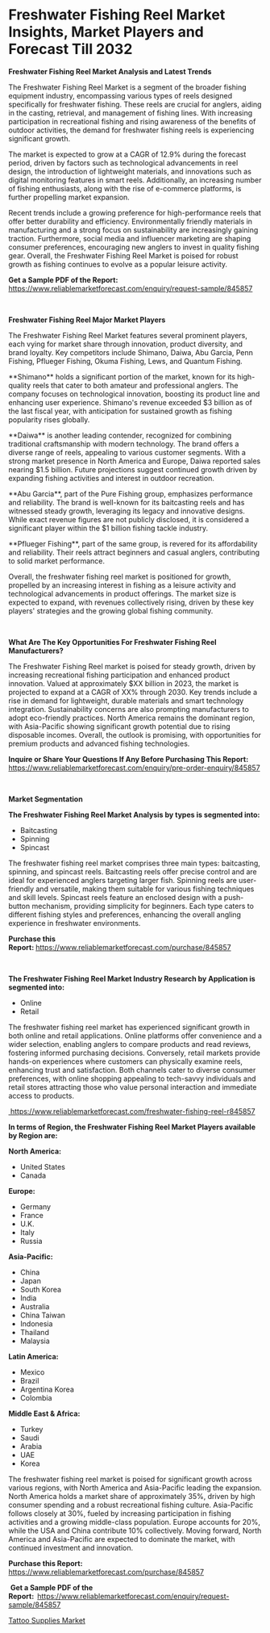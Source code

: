 <p><h1>Freshwater Fishing Reel Market Insights, Market Players and Forecast Till 2032</h1></p><p><strong>Freshwater Fishing Reel Market Analysis and Latest Trends</strong></p>
<p><p>The Freshwater Fishing Reel Market is a segment of the broader fishing equipment industry, encompassing various types of reels designed specifically for freshwater fishing. These reels are crucial for anglers, aiding in the casting, retrieval, and management of fishing lines. With increasing participation in recreational fishing and rising awareness of the benefits of outdoor activities, the demand for freshwater fishing reels is experiencing significant growth.</p><p>The market is expected to grow at a CAGR of 12.9% during the forecast period, driven by factors such as technological advancements in reel design, the introduction of lightweight materials, and innovations such as digital monitoring features in smart reels. Additionally, an increasing number of fishing enthusiasts, along with the rise of e-commerce platforms, is further propelling market expansion.</p><p>Recent trends include a growing preference for high-performance reels that offer better durability and efficiency. Environmentally friendly materials in manufacturing and a strong focus on sustainability are increasingly gaining traction. Furthermore, social media and influencer marketing are shaping consumer preferences, encouraging new anglers to invest in quality fishing gear. Overall, the Freshwater Fishing Reel Market is poised for robust growth as fishing continues to evolve as a popular leisure activity.</p></p>
<p><strong>Get a Sample PDF of the Report:&nbsp;</strong> <a href="https://www.reliablemarketforecast.com/enquiry/request-sample/845857?utm_campaign=2210&utm_medium=2&utm_source=Github&utm_content=ia&utm_term=08022025&utm_id=freshwater-fishing-reel">https://www.reliablemarketforecast.com/enquiry/request-sample/845857</a></p>
<p>&nbsp;</p>
<p><strong>Freshwater Fishing Reel Major Market Players</strong></p>
<p><p>The Freshwater Fishing Reel Market features several prominent players, each vying for market share through innovation, product diversity, and brand loyalty. Key competitors include Shimano, Daiwa, Abu Garcia, Penn Fishing, Pflueger Fishing, Okuma Fishing, Lews, and Quantum Fishing.</p><p>**Shimano** holds a significant portion of the market, known for its high-quality reels that cater to both amateur and professional anglers. The company focuses on technological innovation, boosting its product line and enhancing user experience. Shimano's revenue exceeded $3 billion as of the last fiscal year, with anticipation for sustained growth as fishing popularity rises globally.</p><p>**Daiwa** is another leading contender, recognized for combining traditional craftsmanship with modern technology. The brand offers a diverse range of reels, appealing to various customer segments. With a strong market presence in North America and Europe, Daiwa reported sales nearing $1.5 billion. Future projections suggest continued growth driven by expanding fishing activities and interest in outdoor recreation.</p><p>**Abu Garcia**, part of the Pure Fishing group, emphasizes performance and reliability. The brand is well-known for its baitcasting reels and has witnessed steady growth, leveraging its legacy and innovative designs. While exact revenue figures are not publicly disclosed, it is considered a significant player within the $1 billion fishing tackle industry.</p><p>**Pflueger Fishing**, part of the same group, is revered for its affordability and reliability. Their reels attract beginners and casual anglers, contributing to solid market performance.</p><p>Overall, the freshwater fishing reel market is positioned for growth, propelled by an increasing interest in fishing as a leisure activity and technological advancements in product offerings. The market size is expected to expand, with revenues collectively rising, driven by these key players' strategies and the growing global fishing community.</p></p>
<p>&nbsp;</p>
<p><strong>What Are The Key Opportunities For Freshwater Fishing Reel Manufacturers?</strong></p>
<p><p>The Freshwater Fishing Reel market is poised for steady growth, driven by increasing recreational fishing participation and enhanced product innovation. Valued at approximately $XX billion in 2023, the market is projected to expand at a CAGR of XX% through 2030. Key trends include a rise in demand for lightweight, durable materials and smart technology integration. Sustainability concerns are also prompting manufacturers to adopt eco-friendly practices. North America remains the dominant region, with Asia-Pacific showing significant growth potential due to rising disposable incomes. Overall, the outlook is promising, with opportunities for premium products and advanced fishing technologies.</p></p>
<p><strong>Inquire or Share Your Questions If Any Before Purchasing This Report:</strong> <a href="https://www.reliablemarketforecast.com/enquiry/pre-order-enquiry/845857?utm_campaign=2210&utm_medium=2&utm_source=Github&utm_content=ia&utm_term=08022025&utm_id=freshwater-fishing-reel">https://www.reliablemarketforecast.com/enquiry/pre-order-enquiry/845857</a></p>
<p>&nbsp;</p>
<p><strong>Market Segmentation</strong></p>
<p><strong>The Freshwater Fishing Reel Market Analysis by types is segmented into:</strong></p>
<p><ul><li>Baitcasting</li><li>Spinning</li><li>Spincast</li></ul></p>
<p><p>The freshwater fishing reel market comprises three main types: baitcasting, spinning, and spincast reels. Baitcasting reels offer precise control and are ideal for experienced anglers targeting larger fish. Spinning reels are user-friendly and versatile, making them suitable for various fishing techniques and skill levels. Spincast reels feature an enclosed design with a push-button mechanism, providing simplicity for beginners. Each type caters to different fishing styles and preferences, enhancing the overall angling experience in freshwater environments.</p></p>
<p><strong>Purchase this Report:&nbsp;</strong><a href="https://www.reliablemarketforecast.com/purchase/845857?utm_campaign=2210&utm_medium=2&utm_source=Github&utm_content=ia&utm_term=08022025&utm_id=freshwater-fishing-reel">https://www.reliablemarketforecast.com/purchase/845857</a></p>
<p>&nbsp;</p>
<p><strong>The Freshwater Fishing Reel Market Industry Research by Application is segmented into:</strong></p>
<p><ul><li>Online</li><li>Retail</li></ul></p>
<p><p>The freshwater fishing reel market has experienced significant growth in both online and retail applications. Online platforms offer convenience and a wider selection, enabling anglers to compare products and read reviews, fostering informed purchasing decisions. Conversely, retail markets provide hands-on experiences where customers can physically examine reels, enhancing trust and satisfaction. Both channels cater to diverse consumer preferences, with online shopping appealing to tech-savvy individuals and retail stores attracting those who value personal interaction and immediate access to products.</p></p>
<p><a href="https://www.reliablemarketforecast.com/freshwater-fishing-reel-r845857?utm_campaign=2210&utm_medium=2&utm_source=Github&utm_content=ia&utm_term=08022025&utm_id=freshwater-fishing-reel">&nbsp;https://www.reliablemarketforecast.com/freshwater-fishing-reel-r845857</a></p>
<p><strong>In terms of Region, the Freshwater Fishing Reel Market Players available by Region are:</strong></p>
<p>
    <p> <strong> North America: </strong>
        <ul>
            <li>United States</li>
            <li>Canada</li>
        </ul>
        </p> 
    <p> <strong> Europe: </strong>
        <ul>
            <li>Germany</li>
            <li>France</li>
            <li>U.K.</li>
            <li>Italy</li>
            <li>Russia</li>
        </ul>
        </p> 
    <p> <strong> Asia-Pacific: </strong>
        <ul>
            <li>China</li>
            <li>Japan</li>
            <li>South Korea</li>
            <li>India</li>
            <li>Australia</li>
            <li>China Taiwan</li>
            <li>Indonesia</li>
            <li>Thailand</li>
            <li>Malaysia</li>
        </ul>
        </p> 
    <p> <strong> Latin America: </strong>
        <ul>
            <li>Mexico</li>
            <li>Brazil</li>
            <li>Argentina Korea</li>
            <li>Colombia</li>
        </ul>
        </p> 
    <p> <strong> Middle East & Africa: </strong>
        <ul>
            <li>Turkey</li>
            <li>Saudi</li>
            <li>Arabia</li>
            <li>UAE</li>
            <li>Korea</li>
        </ul>
    </p>
    </p>
<p><p>The freshwater fishing reel market is poised for significant growth across various regions, with North America and Asia-Pacific leading the expansion. North America holds a market share of approximately 35%, driven by high consumer spending and a robust recreational fishing culture. Asia-Pacific follows closely at 30%, fueled by increasing participation in fishing activities and a growing middle-class population. Europe accounts for 20%, while the USA and China contribute 10% collectively. Moving forward, North America and Asia-Pacific are expected to dominate the market, with continued investment and innovation.</p></p>
<p><strong>Purchase this Report: </strong><a href="https://www.reliablemarketforecast.com/purchase/845857?utm_campaign=2210&utm_medium=2&utm_source=Github&utm_content=ia&utm_term=08022025&utm_id=freshwater-fishing-reel">https://www.reliablemarketforecast.com/purchase/845857</a></p>
<p>&nbsp;<strong>Get a Sample PDF of the Report:&nbsp;&nbsp;</strong><a href="https://www.reliablemarketforecast.com/enquiry/request-sample/845857?utm_campaign=2210&utm_medium=2&utm_source=Github&utm_content=ia&utm_term=08022025&utm_id=freshwater-fishing-reel">https://www.reliablemarketforecast.com/enquiry/request-sample/845857</a></p>
<p><strong></strong></p>
<p><p><a href="https://github.com/kathiestrine5ty/Market-Research-Report-List-1/blob/main/tattoo-supplies-market.md?utm_campaign=2210&utm_medium=2&utm_source=Github&utm_content=ia&utm_term=08022025&utm_id=freshwater-fishing-reel">Tattoo Supplies Market</a></p></p>